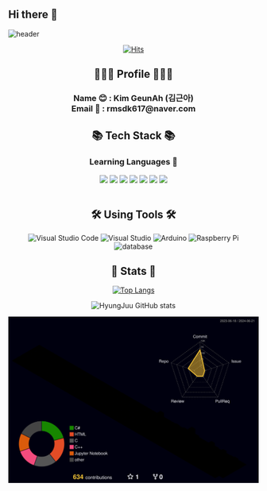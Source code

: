 ## Hi there 👋

<!--
**HyungJuu/HyungJuu** is a ✨ _special_ ✨ repository because its `README.md` (this file) appears on your GitHub profile.

Here are some ideas to get you started:

- 🔭 I’m currently working on ...
- 🌱 I’m currently learning ...
- 👯 I’m looking to collaborate on ...
- 🤔 I’m looking for help with ...
- 💬 Ask me about ...
- 📫 How to reach me: ...
- 😄 Pronouns: ...
- ⚡ Fun fact: ...
-->

![header](https://capsule-render.vercel.app/api?type=venom&color=auto&height=300&section=header&text=KIM%20GEUN%20AH&fontSize=90&animation=twinkling&stroke=FFFFFF&strokeWidth=2)

<div align=center>

[![Hits](https://hits.seeyoufarm.com/api/count/incr/badge.svg?url=https%3A%2F%2Fgithub.com%2FHyungJuu%2Fhit-counter&count_bg=%23D0D5FF&title_bg=%23B6B2FF&icon=&icon_color=%23E7E7E7&title=hits&edge_flat=false)](https://hits.seeyoufarm.com)

<h2 align="center"> 👩🏻‍💻 Profile 👩🏻‍💻 </h2>
<h3 align="center">Name 😊 : Kim GeunAh (김근아) <br>
                Email 📩 : rmsdk617@naver.com </h3>

<h2 align="center"> 📚 Tech Stack 📚 </h2>
    <h3> Learning Languages 💬</h3>

<div align="center">
    <img src="https://img.shields.io/badge/Python-3776AB?logo=Python&logoColor=white"/>
    <img src="https://img.shields.io/badge/C-A8B9CC?logo=c&logoColor=white"/>
    <img src="https://img.shields.io/badge/C++-00599C?logo=cplusplus&logoColor=white"/>
    <img src="https://img.shields.io/badge/C%23-512BD4?logo=csharp&logoColor=white"/>
<!-- <br> -->
    <img src="https://img.shields.io/badge/MSSQL-CC2927?logo=microsoftsqlserver&logoColor=white"/>
    <img src="https://img.shields.io/badge/HTML5-E34F26?logo=html5&logoColor=white"/>
    <img src="https://img.shields.io/badge/CSS3-1572B6?logo=css3&logoColor=white"/>
</div>

<br>

<h2 align="center"> 🛠️ Using Tools ️️🛠️ </h2>
<div align="center">
    <!-- <img src="https://img.shields.io/badge/Visual%20Studio%20Code-007ACC?style=flat&logo=VisualStudioCode&logoColor=white" />
    <img src="https://img.shields.io/badge/Visual%20Studio-5C2D91?style=flat&logo=visualstudio&logoColor=white" />
    <img src="https://img.shields.io/badge/GitHub-181717?style=flat-square&logo=GitHub&logoColor=white" /> -->
    <img height="40" src="https://img.icons8.com/?size=100&id=9OGIyU8hrxW5&format=png&color=000000" title="Visual Studio Code">
    <img height="40" src="https://img.icons8.com/?size=100&id=ezj3zaVtImPg&format=png&color=000000" title="Visual Studio">
    <img height="40" src="https://img.icons8.com/?size=100&id=Of4lZV2lwBQI&format=png&color=000000" title="Arduino">
    <img height="40" src="https://img.icons8.com/?size=100&id=13443&format=png&color=000000" title="Raspberry Pi">
    <img height="50" src="https://img.icons8.com/?size=100&id=KZHjwwenS7oK&format=png&color=000000" title="database">
<br>
<div>


<h2 align="center"> 🌟 Stats 🌟 </h2>

[![Top Langs](https://github-readme-stats.vercel.app/api/top-langs/?username=HyungJuu&show_icons=true&theme=white-light&layout=compact)](https://github.com/HyungJuu/github-readme-stats)

![HyungJuu GitHub stats](https://github-readme-stats.vercel.app/api?username=HyungJuu&show_icons=true&theme=white-light)

</div>

![](./profile-3d-contrib/profile-night-rainbow.svg)
